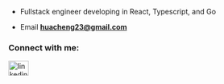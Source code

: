 - Fullstack engineer developing in React, Typescript, and Go

- Email **huacheng23@gmail.com**

<h3 align="left">Connect with me:</h3>
<p align="left">
<a href="https://linkedin.com/in/huacheng23" target="blank"><img align="center" src="https://raw.githubusercontent.com/rahuldkjain/github-profile-readme-generator/master/src/images/icons/Social/linked-in-alt.svg" alt="linkedin" height="30" width="40" /></a>
</p>

